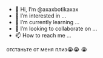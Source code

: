 - 👋 Hi, I’m @axaxbotikaxax
- 👀 I’m interested in ...
- 🌱 I’m currently learning ...
- 💞️ I’m looking to collaborate on ...
- 📫 How to reach me ...

<!---
axaxbotikaxax/axaxbotikaxax is a ✨ special ✨ repository because its `README.md` (this file) appears on your GitHub profile.
You can click the Preview link to take a look at your changes.
--->
отстаньте от меня плиз😭😭
😭
